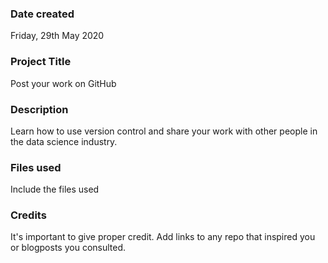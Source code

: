 ### Date created
Friday, 29th May 2020

### Project Title
Post your work on GitHub

### Description
Learn how to use version control and share your work with other people in the data science industry.

### Files used
Include the files used

### Credits
It's important to give proper credit. Add links to any repo that inspired you or blogposts you consulted.

